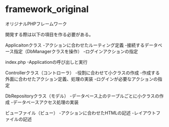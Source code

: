 # framework_original
オリジナルPHPフレームワーク

開発する際は以下の項目を作る必要がある。

Applicaitonクラス
  -アクションに合わせたルーティング定義
  -接続するデータベース指定（DbManagerクラスを操作）
  -ログインアクションの指定
  
index.php
  -Applicationの呼び出しと実行
  
Controllerクラス（コントローラ）
  -役割に合わせて小クラスの作成
  -作成する外面に合わせたアクション定義、処理の実装
  -ログインが必要なアクションの指定
  
DbRepositoryクラス（モデル）
  -データベース上のテーブルごとに小クラスの作成
  -データベースアクセス処理の実装
 
 ビューファイル（ビュー）
  -アクションに合わせたHTMLの記述
  -レイアウトファイルの記述
